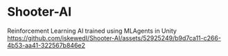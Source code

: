 # Shooter-AI

Reinforcement Learning AI trained using MLAgents in Unity
https://github.com/iskewedI/Shooter-AI/assets/52925249/b9d7ca11-c266-4b53-aa41-322567b846e2

